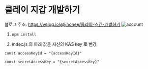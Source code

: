 # 클레이 지갑 개발하기
블로그 주소: https://velog.io/@jihonee/클레이-스캔-개발하기
![account](https://user-images.githubusercontent.com/89739267/145778890-bfd2ed81-616e-43c3-9545-706c091e1615.gif)

1. ``npm install``

2. index.js 의 아래 값을 자신의 KAS key 로 변경

``const accessKeyId = "{accessKeyId}" `` 

``const secretAccessKey = "{secretAccessKey}"``
